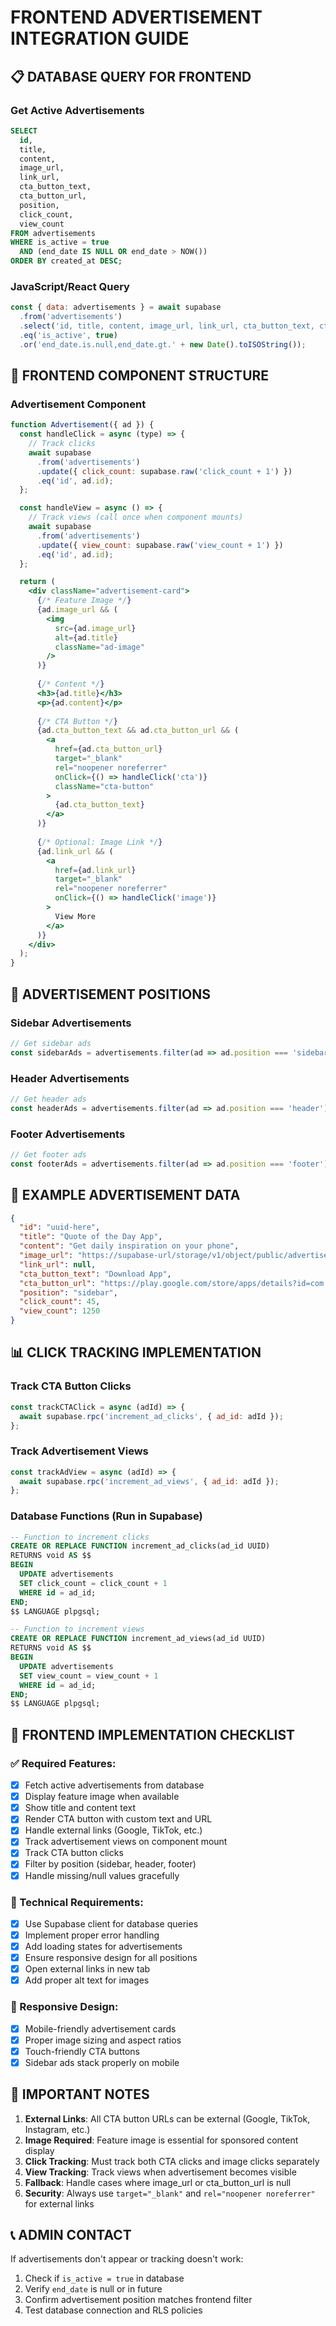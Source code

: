 # FRONTEND ADVERTISEMENT INTEGRATION GUIDE

## 📋 DATABASE QUERY FOR FRONTEND

### Get Active Advertisements
```sql
SELECT 
  id,
  title,
  content,
  image_url,
  link_url,
  cta_button_text,
  cta_button_url,
  position,
  click_count,
  view_count
FROM advertisements 
WHERE is_active = true 
  AND (end_date IS NULL OR end_date > NOW())
ORDER BY created_at DESC;
```

### JavaScript/React Query
```javascript
const { data: advertisements } = await supabase
  .from('advertisements')
  .select('id, title, content, image_url, link_url, cta_button_text, cta_button_url, position, click_count, view_count')
  .eq('is_active', true)
  .or('end_date.is.null,end_date.gt.' + new Date().toISOString());
```

## 🎨 FRONTEND COMPONENT STRUCTURE

### Advertisement Component
```jsx
function Advertisement({ ad }) {
  const handleClick = async (type) => {
    // Track clicks
    await supabase
      .from('advertisements')
      .update({ click_count: supabase.raw('click_count + 1') })
      .eq('id', ad.id);
  };

  const handleView = async () => {
    // Track views (call once when component mounts)
    await supabase
      .from('advertisements')
      .update({ view_count: supabase.raw('view_count + 1') })
      .eq('id', ad.id);
  };

  return (
    <div className="advertisement-card">
      {/* Feature Image */}
      {ad.image_url && (
        <img 
          src={ad.image_url} 
          alt={ad.title}
          className="ad-image"
        />
      )}
      
      {/* Content */}
      <h3>{ad.title}</h3>
      <p>{ad.content}</p>
      
      {/* CTA Button */}
      {ad.cta_button_text && ad.cta_button_url && (
        <a 
          href={ad.cta_button_url}
          target="_blank"
          rel="noopener noreferrer"
          onClick={() => handleClick('cta')}
          className="cta-button"
        >
          {ad.cta_button_text}
        </a>
      )}
      
      {/* Optional: Image Link */}
      {ad.link_url && (
        <a 
          href={ad.link_url}
          target="_blank"
          rel="noopener noreferrer"
          onClick={() => handleClick('image')}
        >
          View More
        </a>
      )}
    </div>
  );
}
```

## 📍 ADVERTISEMENT POSITIONS

### Sidebar Advertisements
```javascript
// Get sidebar ads
const sidebarAds = advertisements.filter(ad => ad.position === 'sidebar');
```

### Header Advertisements  
```javascript
// Get header ads
const headerAds = advertisements.filter(ad => ad.position === 'header');
```

### Footer Advertisements
```javascript
// Get footer ads
const footerAds = advertisements.filter(ad => ad.position === 'footer');
```

## 🔗 EXAMPLE ADVERTISEMENT DATA

```json
{
  "id": "uuid-here",
  "title": "Quote of the Day App",
  "content": "Get daily inspiration on your phone",
  "image_url": "https://supabase-url/storage/v1/object/public/advertisement-images/ad-123.jpg",
  "link_url": null,
  "cta_button_text": "Download App",
  "cta_button_url": "https://play.google.com/store/apps/details?id=com.quoteapp",
  "position": "sidebar",
  "click_count": 45,
  "view_count": 1250
}
```

## 📊 CLICK TRACKING IMPLEMENTATION

### Track CTA Button Clicks
```javascript
const trackCTAClick = async (adId) => {
  await supabase.rpc('increment_ad_clicks', { ad_id: adId });
};
```

### Track Advertisement Views
```javascript
const trackAdView = async (adId) => {
  await supabase.rpc('increment_ad_views', { ad_id: adId });
};
```

### Database Functions (Run in Supabase)
```sql
-- Function to increment clicks
CREATE OR REPLACE FUNCTION increment_ad_clicks(ad_id UUID)
RETURNS void AS $$
BEGIN
  UPDATE advertisements 
  SET click_count = click_count + 1 
  WHERE id = ad_id;
END;
$$ LANGUAGE plpgsql;

-- Function to increment views
CREATE OR REPLACE FUNCTION increment_ad_views(ad_id UUID)
RETURNS void AS $$
BEGIN
  UPDATE advertisements 
  SET view_count = view_count + 1 
  WHERE id = ad_id;
END;
$$ LANGUAGE plpgsql;
```

## 🎯 FRONTEND IMPLEMENTATION CHECKLIST

### ✅ Required Features:
- [x] Fetch active advertisements from database
- [x] Display feature image when available
- [x] Show title and content text
- [x] Render CTA button with custom text and URL
- [x] Handle external links (Google, TikTok, etc.)
- [x] Track advertisement views on component mount
- [x] Track CTA button clicks
- [x] Filter by position (sidebar, header, footer)
- [x] Handle missing/null values gracefully

### 🔧 Technical Requirements:
- [x] Use Supabase client for database queries
- [x] Implement proper error handling
- [x] Add loading states for advertisements
- [x] Ensure responsive design for all positions
- [x] Open external links in new tab
- [x] Add proper alt text for images

### 📱 Responsive Design:
- [x] Mobile-friendly advertisement cards
- [x] Proper image sizing and aspect ratios
- [x] Touch-friendly CTA buttons
- [x] Sidebar ads stack properly on mobile

## 🚨 IMPORTANT NOTES

1. **External Links**: All CTA button URLs can be external (Google, TikTok, Instagram, etc.)
2. **Image Required**: Feature image is essential for sponsored content display
3. **Click Tracking**: Must track both CTA clicks and image clicks separately
4. **View Tracking**: Track views when advertisement becomes visible
5. **Fallback**: Handle cases where image_url or cta_button_url is null
6. **Security**: Always use `target="_blank"` and `rel="noopener noreferrer"` for external links

## 📞 ADMIN CONTACT

If advertisements don't appear or tracking doesn't work:
1. Check if `is_active = true` in database
2. Verify `end_date` is null or in future
3. Confirm advertisement position matches frontend filter
4. Test database connection and RLS policies
